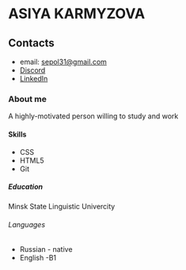 
# ASIYA KARMYZOVA 
## Contacts
* email: sepol31@gmail.com
* [Discord](asiyakarmyzova)
* [LinkedIn](https://www.linkedin.com/in/asiya-karmyzova-461a83205/?lipi=urn%3Ali%3Apage%3Ad_flagship3_feed%3BikOev1xpR1%2B2WXTYZRfaDw%3D%3D)
### About me
A highly-motivated person willing to study and work
#### Skills
+ CSS
+ HTML5
+ Git
##### Education
Minsk State Linguistic Univercity
###### Languages
- Russian - native
- English -B1

